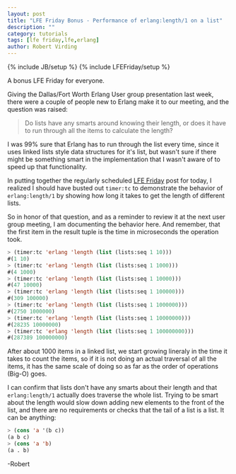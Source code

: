 ```yaml
---
layout: post
title: "LFE Friday Bonus - Performance of erlang:length/1 on a list"
description: ""
category: tutorials
tags: [lfe friday,lfe,erlang]
author: Robert Virding
---
```

{% include JB/setup %}
{% include LFEFriday/setup %}

A bonus LFE Friday for everyone.

Giving the Dallas/Fort Worth Erlang User group presentation last week, there were a couple of people new to Erlang make it to our meeting, and the question was raised:

<blockquote>Do lists have any smarts around knowing their length, or does it have to run through all the items to calculate the length?</blockquote>

I was 99% sure that Erlang has to run through the list every time, since it uses linked lists style data structures for it's list, but wasn't sure if there might be something smart in the implementation that I wasn't aware of to speed up that functionality.

In putting together the regularly scheduled [LFE Friday](http://blog.lfe.io/tags.html#lfe%20friday-ref) post for today, I realized I should have busted out ``timer:tc`` to demonstrate the behavior of ``erlang:length/1`` by showing how long it takes to get the length of different lists.

So in honor of that question, and as a reminder to review it at the next user group meeting, I am documenting the behavior here. And remember, that the first item in the result tuple is the time in microseconds the operation took.

```lisp
> (timer:tc 'erlang 'length (list (lists:seq 1 10)))
#(1 10)
> (timer:tc 'erlang 'length (list (lists:seq 1 1000)))
#(4 1000)
> (timer:tc 'erlang 'length (list (lists:seq 1 10000)))
#(47 10000)
> (timer:tc 'erlang 'length (list (lists:seq 1 100000)))
#(309 100000)
> (timer:tc 'erlang 'length (list (lists:seq 1 1000000)))
#(2750 1000000)
> (timer:tc 'erlang 'length (list (lists:seq 1 10000000)))
#(28235 10000000)
> (timer:tc 'erlang 'length (list (lists:seq 1 100000000)))
#(287389 100000000)
```

After about 1000 items in a linked list, we start growing lineraly in the time it takes to count the items, so if it is not doing an actual traversal of all the items, it has the same scale of doing so as far as the order of operations (Big-O) goes.

I can confirm that lists don't have any smarts about their length and that ``erlang:length/1`` actually does traverse the whole list. Trying to be smart about the length would slow down adding new elements to the front of the list, and there are no requirements or checks that the tail of a list is a list. It can be anything:

```lisp
> (cons 'a '(b c))
(a b c)
> (cons 'a 'b)
(a . b)
```

-Robert
